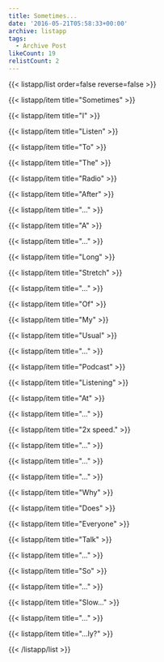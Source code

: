 ```yaml
---
title: Sometimes...
date: '2016-05-21T05:58:33+00:00'
archive: listapp
tags: 
  - Archive Post
likeCount: 19
relistCount: 2
---
```



{{< listapp/list order=false reverse=false >}}

   {{< listapp/item title="Sometimes" >}}

   {{< listapp/item title="I" >}}

   {{< listapp/item title="Listen" >}}

   {{< listapp/item title="To" >}}

   {{< listapp/item title="The" >}}

   {{< listapp/item title="Radio" >}}

   {{< listapp/item title="After" >}}

   {{< listapp/item title="..." >}}

   {{< listapp/item title="A" >}}

   {{< listapp/item title="..." >}}

   {{< listapp/item title="Long" >}}

   {{< listapp/item title="Stretch" >}}

   {{< listapp/item title="..." >}}

   {{< listapp/item title="Of" >}}

   {{< listapp/item title="My" >}}

   {{< listapp/item title="Usual" >}}

   {{< listapp/item title="..." >}}

   {{< listapp/item title="Podcast" >}}

   {{< listapp/item title="Listening" >}}

   {{< listapp/item title="At" >}}

   {{< listapp/item title="..." >}}

   {{< listapp/item title="2x speed." >}}

   {{< listapp/item title="..." >}}

   {{< listapp/item title="..." >}}

   {{< listapp/item title="..." >}}

   {{< listapp/item title="Why" >}}

   {{< listapp/item title="Does" >}}

   {{< listapp/item title="Everyone" >}}

   {{< listapp/item title="Talk" >}}

   {{< listapp/item title="..." >}}

   {{< listapp/item title="So" >}}

   {{< listapp/item title="..." >}}

   {{< listapp/item title="Slow..." >}}

   {{< listapp/item title="..." >}}

   {{< listapp/item title="...ly?" >}}

{{< /listapp/list >}}
